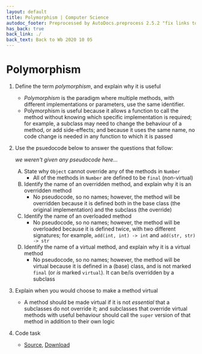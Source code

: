 ```yaml
---
layout: default
title: Polymorphism | Computer Science
autodoc_footer: Preprocessed by AutoDocs.preprocess 2.5.2 "fix links to documents" ⓒ Starwort, 2020
has_back: true
back_link: ./
back_text: Back to Wb 2020 10 05
---
```


<style>
ol ol {
    list-style-type: upper-alpha;
}
</style>
# Polymorphism

01. Define the term *polymorphism*, and explain why it is useful
    - *Polymorphism* is the paradigm where multiple methods, with different implementations or parameters, use the same identifier.
    - Polymorphism is useful because it allows a function to call the method without knowing which specific implementation is required; for example, a subclass may need to change the behaviour of a method, or add side-effects; and because it uses the same name, no code change is needed in any function to which it is passed
02. Use the psuedocode below to answer the questions that follow:

    *we weren't given any pseudocode here...*

    01. State why `Object` cannot override any of the methods in `Number`
        - All of the methods in `Number` are defined to be `final` (non-virtual)
    02. Identify the name of an overridden method, and explain why it is an overridden method
        - No pseudocode, so no names; however, the method will be overridden because it is defined both in the base class (the original implementation) and the subclass (the override)
    03. Identify the name of an overloaded method
        - No pseudocode, so no names; however, the method will be overloaded because it is defined twice, with two different signatures; for example, `add(int, int) -> int` and `add(str, str) -> str`
    04. Identify the name of a virtual method, and explain why it is a virtual method
        - No pseudocode, so no names; however, the method will be virtual because it is defined in a (base) class, and is not marked `final` (or *is* marked `virtual`). It can be/is overridden by a subclass
03. Explain when you would choose to make a method virtual
    - A method should be made virtual if it is not *essential* that a subclasses do not override it; and subclasses that override virtual methods with useful behaviour should call the `super` version of that method in addition to their own logic
04. Code task
    - [Source](https://github.com/Starwort/computer-science/blob/master/_preprocess/programming_practice/wb_2020_10_05/polymorphism_task.py), [Download](./polymorphism_task.py)

